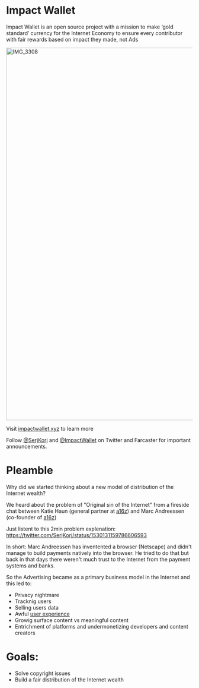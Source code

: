 # Impact Wallet


Impact Wallet is an open source project with a mission to make ‘gold standard’ currency for the Internet Economy to ensure every contributor with fair rewards based on impact they made, not Ads


<img width="1003" alt="IMG_3308" src="https://user-images.githubusercontent.com/111051624/184480398-45dbcae9-6b35-4006-9cfc-e1c50d618ae2.png">

Visit [impactwallet.xyz](https://www.impactwallet.xyz) to learn more

Follow [@SerjKorj](https://twitter.com/SerjKorj) and [@ImpactWallet](https://twitter.com/ImpactWallet) on Twitter and Farcaster for important announcements.

# Pleamble

Why did we started thinking about a new model of distribution of the Internet wealth?

We heard about the problem of "Original sin of the Internet" from a fireside chat between Katie Haun (general partner at [a16z](https://a16z.com)) and Marc Andreessen (co-founder of [a16z](https://a16z.com))

Just listent to this 2min problem explenation: https://twitter.com/SerjKorj/status/1530131159786606593

In short: Marc Andreessen has inventented a browser (Netscape) and didn't manage to build payments natively into the browser. He tried to do that but back in that days there weren't much trust to the Internet from the payment systems and banks.

So the Advertising became as a primary business model in the Internet and this led to:
* Privacy nightmare
* Tracknig users
* Selling users data
* Awful [user experience](https://how-i-experience-web-today.com/detail.html)
* Growig surface content vs meaningful content
* Entrichment of platforms and undermonetizing developers and content creators 

# Goals: 
* Solve copyright issues
* Build a fair distribution of the Internet wealth

